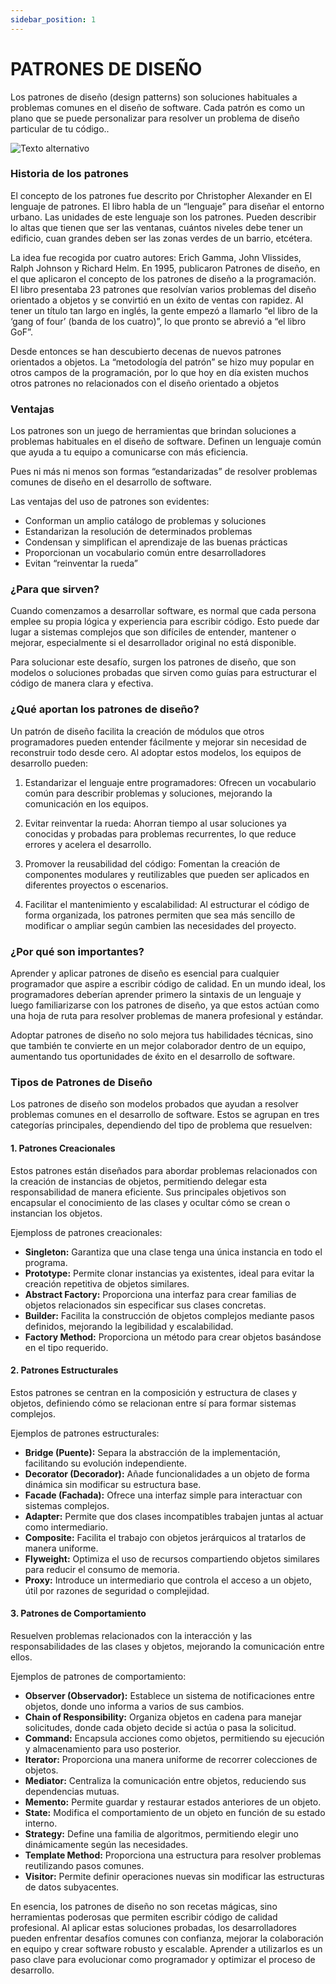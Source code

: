 ```yaml
---
sidebar_position: 1
---
```


# PATRONES DE DISEÑO
Los patrones de diseño (design patterns) son soluciones
habituales a problemas comunes en el diseño de
software. Cada patrón es como un plano que se
puede personalizar para resolver un problema de
diseño particular de tu código..

![Texto alternativo](https://binnariumedu.com/images/1.png "Título alternativo")


### Historia de los patrones
El concepto de los patrones fue descrito por Christopher Alexander en El lenguaje de patrones. El libro habla de un “lenguaje” para diseñar el entorno urbano. Las unidades de este lenguaje son los patrones. Pueden describir lo altas que tienen que ser las ventanas, cuántos niveles debe tener un edificio, cuan grandes deben ser las zonas verdes de un barrio, etcétera.

La idea fue recogida por cuatro autores: Erich Gamma, John Vlissides, Ralph Johnson y Richard Helm. En 1995, publicaron Patrones de diseño, en el que aplicaron el concepto de los patrones de diseño a la programación. El libro presentaba 23 patrones que resolvían varios problemas del diseño orientado a objetos y se convirtió en un éxito de ventas con rapidez. Al tener un título tan largo en inglés, la gente empezó a llamarlo “el libro de la ‘gang of four’ (banda de los cuatro)”, lo que pronto se abrevió a “el libro GoF”.

Desde entonces se han descubierto decenas de nuevos patrones orientados a objetos. La “metodología del patrón” se hizo muy popular en otros campos de la programación, por lo que hoy en día existen muchos otros patrones no relacionados con el diseño orientado a objetos

### Ventajas

Los patrones son un juego de herramientas que
brindan soluciones a problemas habituales
en el diseño de software. Definen un
lenguaje común que ayuda a tu
equipo a comunicarse
con más eficiencia.

Pues ni más ni menos son formas “estandarizadas” de resolver problemas comunes de diseño en el desarrollo de software.

Las ventajas del uso de patrones son evidentes:

  * Conforman un amplio catálogo de problemas y soluciones
  * Estandarizan la resolución de determinados problemas
  * Condensan y simplifican el aprendizaje de las buenas prácticas
  * Proporcionan un vocabulario común entre desarrolladores
  * Evitan “reinventar la rueda”


### ¿Para que sirven?

Cuando comenzamos a desarrollar software, es normal que cada persona emplee su propia lógica y experiencia para escribir código. Esto puede dar lugar a sistemas complejos que son difíciles de entender, mantener o mejorar, especialmente si el desarrollador original no está disponible.

Para solucionar este desafío, surgen los patrones de diseño, que son modelos o soluciones probadas que sirven como guías para estructurar el código de manera clara y efectiva.

### ¿Qué aportan los patrones de diseño?

Un patrón de diseño facilita la creación de módulos que otros programadores pueden entender fácilmente y mejorar sin necesidad de reconstruir todo desde cero. Al adoptar estos modelos, los equipos de desarrollo pueden:

1. Estandarizar el lenguaje entre programadores: Ofrecen un vocabulario común para describir problemas y soluciones, mejorando la comunicación en los equipos.

2. Evitar reinventar la rueda: Ahorran tiempo al usar soluciones ya conocidas y probadas para problemas recurrentes, lo que reduce errores y acelera el desarrollo.

3. Promover la reusabilidad del código: Fomentan la creación de componentes modulares y reutilizables que pueden ser aplicados en diferentes proyectos o escenarios.

4. Facilitar el mantenimiento y escalabilidad: Al estructurar el código de forma organizada, los patrones permiten que sea más sencillo de modificar o ampliar según cambien las necesidades del proyecto.

### ¿Por qué son importantes?
Aprender y aplicar patrones de diseño es esencial para cualquier programador que aspire a escribir código de calidad. En un mundo ideal, los programadores deberían aprender primero la sintaxis de un lenguaje y luego familiarizarse con los patrones de diseño, ya que estos actúan como una hoja de ruta para resolver problemas de manera profesional y estándar.

Adoptar patrones de diseño no solo mejora tus habilidades técnicas, sino que también te convierte en un mejor colaborador dentro de un equipo, aumentando tus oportunidades de éxito en el desarrollo de software.

### Tipos de Patrones de Diseño
Los patrones de diseño son modelos probados que ayudan a resolver problemas comunes en el desarrollo de software. Estos se agrupan en tres categorías principales, dependiendo del tipo de problema que resuelven:

####  1. Patrones Creacionales

Estos patrones están diseñados para abordar problemas relacionados con la creación de instancias de objetos, permitiendo delegar esta responsabilidad de manera eficiente. Sus principales objetivos son encapsular el conocimiento de las clases y ocultar cómo se crean o instancian los objetos.

Ejemploss de patrones creacionales:

* **Singleton:** Garantiza que una clase tenga una única instancia en todo el programa.
* **Prototype:** Permite clonar instancias ya existentes, ideal para evitar la creación repetitiva de objetos similares.
* **Abstract Factory:** Proporciona una interfaz para crear familias de objetos relacionados sin especificar sus clases concretas.
* **Builder:** Facilita la construcción de objetos complejos mediante pasos definidos, mejorando la legibilidad y escalabilidad.
* **Factory Method:** Proporciona un método para crear objetos basándose en el tipo requerido.

#### 2. Patrones Estructurales

Estos patrones se centran en la composición y estructura de clases y objetos, definiendo cómo se relacionan entre sí para formar sistemas complejos.

Ejemplos de patrones estructurales:

* **Bridge (Puente):** Separa la abstracción de la implementación, facilitando su evolución independiente.
* **Decorator (Decorador):** Añade funcionalidades a un objeto de forma dinámica sin modificar su estructura base.
* **Facade (Fachada):** Ofrece una interfaz simple para interactuar con sistemas complejos.
* **Adapter:** Permite que dos clases incompatibles trabajen juntas al actuar como intermediario.
* **Composite:** Facilita el trabajo con objetos jerárquicos al tratarlos de manera uniforme.
* **Flyweight:** Optimiza el uso de recursos compartiendo objetos similares para reducir el consumo de memoria.
* **Proxy:** Introduce un intermediario que controla el acceso a un objeto, útil por razones de seguridad o complejidad.

#### 3. Patrones de Comportamiento
Resuelven problemas relacionados con la interacción y las responsabilidades de las clases y objetos, mejorando la comunicación entre ellos.

Ejemplos de patrones de comportamiento:

* **Observer (Observador):** Establece un sistema de notificaciones entre objetos, donde uno informa a varios de sus cambios.
* **Chain of Responsibility:** Organiza objetos en cadena para manejar solicitudes, donde cada objeto decide si actúa o pasa la solicitud.
* **Command:** Encapsula acciones como objetos, permitiendo su ejecución y almacenamiento para uso posterior.
* **Iterator:** Proporciona una manera uniforme de recorrer colecciones de objetos.
* **Mediator:** Centraliza la comunicación entre objetos, reduciendo sus dependencias mutuas.
* **Memento:** Permite guardar y restaurar estados anteriores de un objeto.
* **State:** Modifica el comportamiento de un objeto en función de su estado interno.
* **Strategy:** Define una familia de algoritmos, permitiendo elegir uno dinámicamente según las necesidades.
* **Template Method:** Proporciona una estructura para resolver problemas reutilizando pasos comunes.
* **Visitor:** Permite definir operaciones nuevas sin modificar las estructuras de datos subyacentes.

En esencia, los patrones de diseño no son recetas mágicas, sino herramientas poderosas que permiten escribir código de calidad profesional. Al aplicar estas soluciones probadas, los desarrolladores pueden enfrentar desafíos comunes con confianza, mejorar la colaboración en equipo y crear software robusto y escalable. Aprender a utilizarlos es un paso clave para evolucionar como programador y optimizar el proceso de desarrollo.






